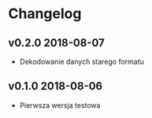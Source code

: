 # Changelog

## v0.2.0 2018-08-07

* Dekodowanie danych starego formatu

## v0.1.0 2018-08-06

* Pierwsza wersja testowa
